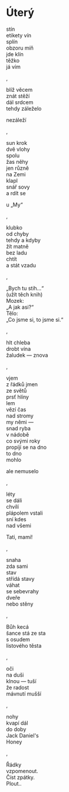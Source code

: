 Úterý
=====

stín  
etikety vín  
splín  
obzoru míň  
jde klín  
těžko  
já vím

,

blíž věcem  
znát stěží  
dál srdcem  
tehdy záleželo

nezáleží

,

sun krok  
dvě vlohy  
spolu  
žas něhy  
jen různě  
na Zemi  
klapl  
snář sovy  
a rdít se

u „My“

,

klubko  
od chyby  
tehdy a kdyby  
žít matně  
bez ladu  
chtít  
a stát vzadu

,

„Bych tu stih...“  
(užít těch knih)  
Mozek:  
„A jak asi?“  
Tělo:  
„Co jsme si, to jsme si.“

,

hlt chleba  
drobt vína  
žaludek — znova

,

vjem  
z řádků jmen  
ze světů  
prsť hlíny  
lem  
vězí čas  
nad stromy  
my němi —  
snad ryba  
v nádobě  
co svými roky  
propíjí se na dno  
to dno  
mohlo

ale nemuselo

,

léty  
se dáli  
chvílí  
plápolem vstali  
sní kdes  
nad všemi

Tati, mami!

,

snaha  
zda sami  
stav  
střídá stavy  
váhat  
se sebevrahy  
dveře  
nebo stěny

,

Bůh kecá  
šance stá ze sta  
s osudem  
listového těsta

,

oči  
na duši  
klnou — tuší  
že radost  
mávnutí mušší

,

nohy  
kvapí dál  
do doby  
Jack Daniel's  
Honey

,

Řádky  
vzpomenout.  
Číst zpátky.  
Plout..


